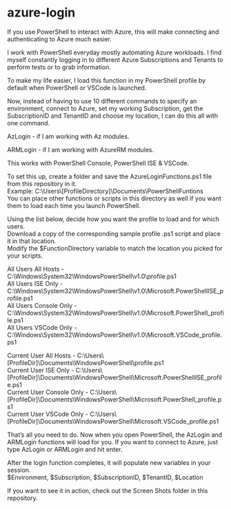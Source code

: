 # azure-login
If you use PowerShell to interact with Azure, this will make connecting and authenticating to Azure much easier.

I work with PowerShell everyday mostly automating Azure workloads. I find myself constantly logging in to different Azure Subscriptions and Tenants to perform tests or to grab information.

To make my life easier, I load this function in my PowerShell profile by default when PowerShell or VSCode is launched.

Now, instead of having to use 10 different commands to specify an environment, connect to Azure, set my working Subscription, get the SubscriptionID and TenantID and choose my location, I can do this all with one command.

AzLogin - if I am working with Az modules.

ARMLogin - if I am working with AzureRM modules.

This works with PowerShell Console, PowerShell ISE & VSCode.

To set this up, create a folder and save the AzureLoginFunctions.ps1 file from this repository in it.  
Example: C:\Users\\[ProfileDirectory]\Documents\PowerShellFuntions  
You can place other functions or scripts in this directory as well if you want them to load each time you launch PowerShell.

Using the list below, decide how you want the profile to load and for which users.  
Download a copy of the corresponding sample profile .ps1 script and place it in that location.  
Modify the $FunctionDirectory variable to match the location you picked for your scripts.

All Users All Hosts - C:\Windows\System32\WindowsPowerShell\v1.0\profile.ps1                                  
All Users ISE Only - C:\Windows\System32\WindowsPowerShell\v1.0\Microsoft.PowerShellISE_profile.ps1  
All Users Console Only - C:\Windows\System32\WindowsPowerShell\v1.0\Microsoft.PowerShell_profile.ps1  
All Users VSCode Only - C:\Windows\System32\WindowsPowerShell\v1.0\Microsoft.VSCode_profile.ps1  

Current User All Hosts - C:\Users\\[ProfileDir]\Documents\WindowsPowerShell\profile.ps1                            
Current User ISE Only - C:\Users\\[ProfileDir]\Documents\WindowsPowerShell\Microsoft.PowerShellISE_profile.ps1   
Current User Console Only - C:\Users\\[ProfileDir]\Documents\WindowsPowerShell\Microsoft.PowerShell_profile.ps1   
Current User VSCode Only - C:\Users\\[ProfileDir]\Documents\WindowsPowerShell\Microsoft.VSCode_profile.ps1 

That’s all you need to do. Now when you open PowerShell, the AzLogin and ARMLogin functions will load for you.
If you want to connect to Azure, just type AzLogin or ARMLogin and hit enter.

After the login function completes, it will populate new variables in your session.   
$Environment, $Subscription, $SubscriptionID, $TenantID, $Location

If you want to see it in action, check out the Screen Shots folder in this repository.
